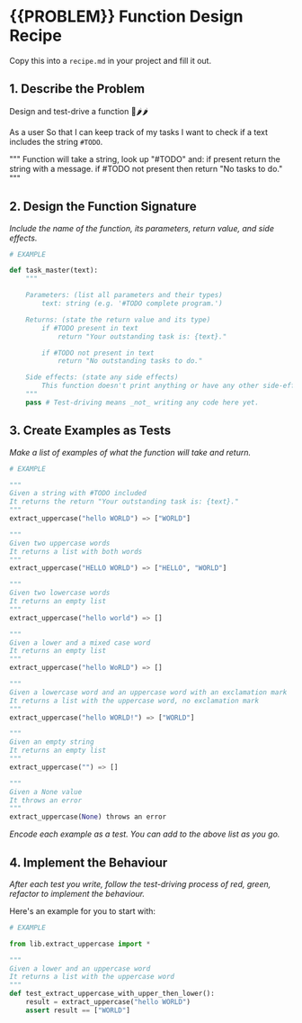 # {{PROBLEM}} Function Design Recipe

Copy this into a `recipe.md` in your project and fill it out.

## 1. Describe the Problem
Design and test-drive a function 📡🌶️🌶️

As a user
So that I can keep track of my tasks
I want to check if a text includes the string `#TODO`.

"""
Function will take a string, look up "#TODO" and: 
if present return the string with a message.
if #TODO not present then return "No tasks to do."
"""

## 2. Design the Function Signature


_Include the name of the function, its parameters, return value, and side effects._

```python
# EXAMPLE

def task_master(text):
    """

    Parameters: (list all parameters and their types)
        text: string (e.g. '#TODO complete program.')

    Returns: (state the return value and its type)
        if #TODO present in text
            return "Your outstanding task is: {text}."

        if #TODO not present in text
            return "No outstanding tasks to do."

    Side effects: (state any side effects)
        This function doesn't print anything or have any other side-effects
    """
    pass # Test-driving means _not_ writing any code here yet.
```

## 3. Create Examples as Tests

_Make a list of examples of what the function will take and return._

```python
# EXAMPLE

"""
Given a string with #TODO included
It returns the return "Your outstanding task is: {text}."
"""
extract_uppercase("hello WORLD") => ["WORLD"]

"""
Given two uppercase words
It returns a list with both words
"""
extract_uppercase("HELLO WORLD") => ["HELLO", "WORLD"]

"""
Given two lowercase words
It returns an empty list
"""
extract_uppercase("hello world") => []

"""
Given a lower and a mixed case word
It returns an empty list
"""
extract_uppercase("hello WoRLD") => []

"""
Given a lowercase word and an uppercase word with an exclamation mark
It returns a list with the uppercase word, no exclamation mark
"""
extract_uppercase("hello WORLD!") => ["WORLD"]

"""
Given an empty string
It returns an empty list
"""
extract_uppercase("") => []

"""
Given a None value
It throws an error
"""
extract_uppercase(None) throws an error
```

_Encode each example as a test. You can add to the above list as you go._

## 4. Implement the Behaviour

_After each test you write, follow the test-driving process of red, green, refactor to implement the behaviour._

Here's an example for you to start with:

```python
# EXAMPLE

from lib.extract_uppercase import *

"""
Given a lower and an uppercase word
It returns a list with the uppercase word
"""
def test_extract_uppercase_with_upper_then_lower():
    result = extract_uppercase("hello WORLD")
    assert result == ["WORLD"]
```